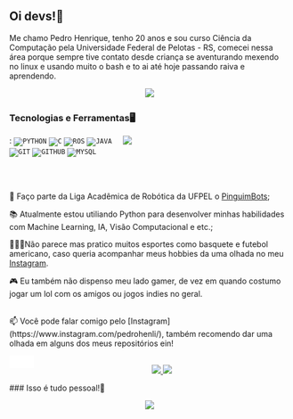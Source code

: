 ## Oi devs!🖖
Me chamo Pedro Henrique, tenho 20 anos e sou curso Ciência da Computação pela Universidade Federal de Pelotas - RS, comecei nessa área porque sempre tive contato desde criança se aventurando mexendo no linux e usando muito o bash e to ai até hoje passando raiva e aprendendo.

 
<p align="center">
  <img src="https://images.ctfassets.net/l3l0sjr15nav/4o6Nicy6NGYBbNXn2L2SUZ/117e2181d436fdd7a6afa5e1a29860fa/gifs_sao_legais.gif" width="350">
</p>


### Tecnologias e Ferramentas🖥️
: 
<img width="300px" align="right" src="![image](https://user-images.githubusercontent.com/81587883/229536160-2067f060-0721-4c11-8f5d-a9887b5b1a9a.png)">
<code><img width="40px" src="https://cdn.jsdelivr.net/gh/devicons/devicon/icons/python/python-original.svg" title = "PYTHON"/></code>
<code><img width="40px" src="https://cdn.jsdelivr.net/gh/devicons/devicon/icons/c/c-original.svg" title = "C"/></code>
<code><img width="40px" src="https://www.vectorlogo.zone/logos/ros/ros-icon.svg" title = "ROS"/></code>
<code><img width="40px" src="https://cdn.jsdelivr.net/gh/devicons/devicon/icons/java/java-original.svg" title = "JAVA"/></code>
<code><img width="40px" src="https://cdn.jsdelivr.net/gh/devicons/devicon/icons/git/git-original.svg" title = "GIT"/></code>
<code><img width="40px" src="https://cdn.jsdelivr.net/gh/devicons/devicon/icons/github/github-original.svg" title = "GITHUB"/></code>
<code><img width="40px" src="https://cdn.jsdelivr.net/gh/devicons/devicon/icons/mysql/mysql-original.svg" title = "MYSQL"/></code>

</br>
</br>

<div display="inline-block">
 <p align="left">🐧 Faço parte da Liga Acadêmica de Robótica da UFPEL o <a href="https://www.instagram.com/pinguimbots/">PinguimBots</a>;</p>
 <p align="left">📚 Atualmente estou utiliando Python para desenvolver minhas habilidades com Machine Learning, IA, Visão Computacional e etc.;</p>
 <p align="left">🏃🏾‍♂️Não parece mas pratico muitos esportes como basquete e futebol americano, caso queria acompanhar meus hobbies da uma olhada no meu <a href="https://www.instagram.com/pedrohenli/">Instagram</a>.
 <p align="left">🎮 Eu também não dispenso meu lado gamer, de vez em quando costumo jogar um lol com os amigos ou jogos indies no geral.</p>
</div>

</br>
📫 Você pode falar comigo pelo [Instagram](https://www.instagram.com/pedrohenli/), também recomendo dar uma olhada em alguns dos meus repositórios ein!

</br>

<a href="https://www.instagram.com/pedrohenli/" target="_blank"><img align="left" alt="Instagram" width="22px" src="https://github.com/Aakarsh-B/trying-repos/blob/master/insta.svg" />
<a href="https://www.linkedin.com/in/pedro-henrique-l-359a4b13b/" target="_blank"><img align="left" alt="LinkedIn" width="22px" src="https://github.com/Aakarsh-B/trying-repos/blob/master/linkedin.svg" />

##
<p align="center">
<a href="https://github.com/pepemesquita">
  <img height="180em" src="https://github-readme-stats-eight-theta.vercel.app/api?username=pepemesquita&show_icons=true&theme=algolia&include_all_commits=true&count_private=true"/>
  <img height="180em" src="https://github-readme-stats-eight-theta.vercel.app/api/top-langs/?username=pepemesquita&layout=compact&langs_count=8&theme=algolia"/>
</a>
</p>
### Isso é tudo pessoal!👋
<p align="center">
  <img src="https://media.tenor.com/xvo8-YQ78P0AAAAC/porky-pig.gif" width="400">
</p>
